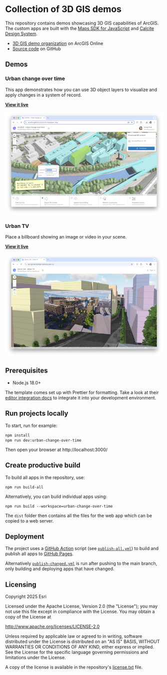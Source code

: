 # Collection of 3D GIS demos

This repository contains demos showcasing 3D GIS capabilities of ArcGIS. The custom apps are built with the [Maps SDK for JavaScript](https://developers.arcgis.com/javascript/) and [Calcite Design System](https://developers.arcgis.com/calcite-design-system/).

- [3D GIS demo organization](https://3dgis.maps.arcgis.com/home/content.html?sortField=modified&sortOrder=desc&view=grid&contentType=all&focus=applications-web#org) on ArcGIS Online
- [Source code](https://github.com/esri/3dgis-demos) on GitHub

## Demos

### Urban change over time

This app demonstrates how you can use 3D object layers to visualize and apply changes in a system of record.

**[View it live](https://esri.github.io/3dgis-demos/urban-change-over-time)**

[![Download 3D Buildings and Terrain](./demos/urban-change-over-time/public/thumbnail.png)](https://esri.github.io/3dgis-demos/urban-change-over-time)

### Urban TV

Place a billboard showing an image or video in your scene.

**[View it live](https://esri.github.io/3dgis-demos/urban-tv)**

[![Billboard with video](./demos/urban-tv/public/thumbnail.png)](https://esri.github.io/3dgis-demos/urban-tv)

## Prerequisites

- Node.js 18.0+

The template comes set up with Prettier for formatting. Take a look at their [editor integration docs](https://prettier.io/docs/en/editors) to integrate it into your development environment.

## Run projects locally

To start, run for example:

```
npm install
npm run dev:urban-change-over-time
```

Then open your browser at http://localhost:3000/

## Create productive build

To build all apps in the repository, use:

```
npm run build-all
```

Alternatively, you can build individual apps using:

```
npm run build --workspace=urban-change-over-time
```

The `dist` folder then contains all the files for the web app which can be copied to a web server.

## Deployment

The project uses a [GitHub Action](https://github.com/features/actions) script (see [`publish-all.yml`](./.github/workflows/publish-all.yml)) to build and publish all apps to [GitHub Pages](https://pages.github.com/).

Alternatively [`publish-changed.yml`](./.github/workflows/publish-all.yml) is run after pushing to the main branch, only building and deploying apps that have changed.

## Licensing

Copyright 2025 Esri

Licensed under the Apache License, Version 2.0 (the "License");
you may not use this file except in compliance with the License.
You may obtain a copy of the License at

http://www.apache.org/licenses/LICENSE-2.0

Unless required by applicable law or agreed to in writing, software
distributed under the License is distributed on an "AS IS" BASIS,
WITHOUT WARRANTIES OR CONDITIONS OF ANY KIND, either express or implied.
See the License for the specific language governing permissions and
limitations under the License.

A copy of the license is available in the repository's [license.txt](./license.txt) file.
